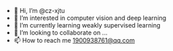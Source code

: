 - 👋 Hi, I’m @cz-xjtu
- 👀 I’m interested in computer vision and deep learning
- 🌱 I’m currently learning weakly supervised learning
- 💞️ I’m looking to collaborate on ...
- 📫 How to reach me 1900938761@qq.com

<!---
cz-xjtu/cz-xjtu is a ✨ special ✨ repository because its `README.md` (this file) appears on your GitHub profile.
You can click the Preview link to take a look at your changes.
--->
